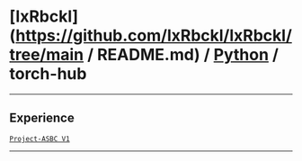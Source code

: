 # [lxRbckl](https://github.com/lxRbckl/lxRbckl/tree/main / README.md) / [Python](https://github.com/lxRbckl/lxRbckl/tree/main/Python) / torch-hub

---

## Experience
[`Project-ASBC V1`](https://github.com/lxRbckl/Project-ASBC/blob/V1/README.md)

---
